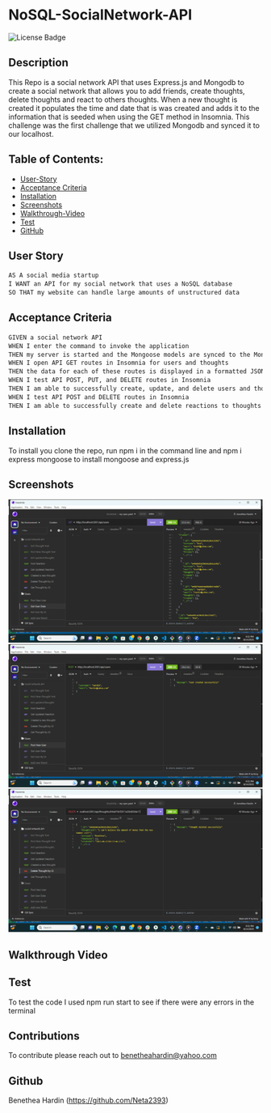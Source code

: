 # NoSQL-SocialNetwork-API

![License Badge](https://img.shields.io/badge/license-MIT-green) 

## Description

This Repo is a social network API that uses Express.js and Mongodb to create a social network that allows you to add friends, create thoughts, delete thoughts and react to others thoughts. When a new thought is created it populates the time and date that is was created and adds it to the information that is seeded when using the GET method in Insomnia. This challenge was the first challenge that we utilized Mongodb and synced it to our localhost. 

## Table of Contents:
  * [User-Story](#user-story)
  * [Acceptance Criteria](#acceptance-criteria)
  * [Installation](#installation)
  * [Screenshots](#screenshots)
  * [Walkthrough-Video](#walkthrough-video)
  * [Test](#test)
  * [GitHub](#github)

## User Story

```md
AS A social media startup
I WANT an API for my social network that uses a NoSQL database
SO THAT my website can handle large amounts of unstructured data
```

## Acceptance Criteria

```md
GIVEN a social network API
WHEN I enter the command to invoke the application
THEN my server is started and the Mongoose models are synced to the MongoDB database
WHEN I open API GET routes in Insomnia for users and thoughts
THEN the data for each of these routes is displayed in a formatted JSON
WHEN I test API POST, PUT, and DELETE routes in Insomnia
THEN I am able to successfully create, update, and delete users and thoughts in my database
WHEN I test API POST and DELETE routes in Insomnia
THEN I am able to successfully create and delete reactions to thoughts and add and remove friends to a user’s friend list
```
## Installation
To install you clone the repo,  run npm i in the command line and npm i express mongoose to install mongoose and express.js


## Screenshots
 




![Alt text](<Screenshot (37).png>)![Alt text](<Screenshot (36).png>)![Alt text](<Screenshot (35).png>)


## Walkthrough Video



## Test
To test the code I used npm run start to see if there were any errors in the terminal

## Contributions
To contribute please reach out to benetheahardin@yahoo.com

## Github 
Benethea Hardin (https://github.com/Neta2393)


